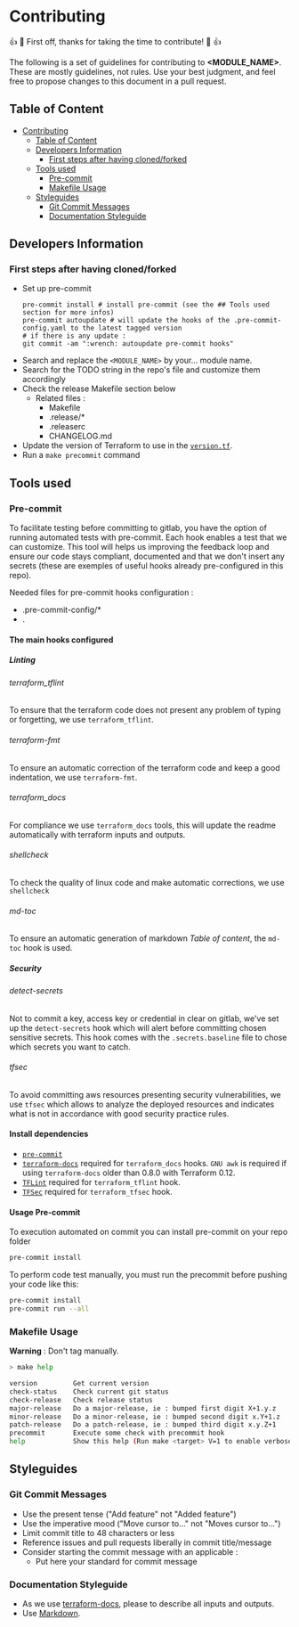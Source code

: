 # Contributing

:+1: :tada: First off, thanks for taking the time to contribute! :tada: :+1:

The following is a set of guidelines for contributing to **<MODULE_NAME>**. These are mostly guidelines, not rules. Use your best judgment, and feel free to propose changes to this document in a pull request.

## Table of Content

<!--TOC-->

- [Contributing](#contributing)
  - [Table of Content](#table-of-content)
  - [Developers Information](#developers-information)
    - [First steps after having cloned/forked](#first-steps-after-having-clonedforked)
  - [Tools used](#tools-used)
    - [Pre-commit](#pre-commit)
    - [Makefile Usage](#makefile-usage)
  - [Styleguides](#styleguides)
    - [Git Commit Messages](#git-commit-messages)
    - [Documentation Styleguide](#documentation-styleguide)

<!--TOC-->

## Developers Information
### First steps after having cloned/forked

* Set up pre-commit
  ```shell
  pre-commit install # install pre-commit (see the ## Tools used section for more infos)
  pre-commit autoupdate # will update the hooks of the .pre-commit-config.yaml to the latest tagged version
  # if there is any update :
  git commit -am ":wrench: autoupdate pre-commit hooks"
  ```
* Search and replace the `<MODULE_NAME>` by your... module name.
* Search for the TODO string in the repo's file and customize them accordingly
* Check the release Makefile section below
    * Related files :
        * Makefile
        * .release/*
        * .releaserc
        * CHANGELOG.md
* Update the version of Terraform to use in the [`version.tf`](../version.tf).
* Run a `make precommit` command

<TODO ADD ANY OTHER USEFUL INFORMATION HERE>

## Tools used

### Pre-commit

To facilitate testing before committing to gitlab, you have the option of running automated tests with pre-commit. Each hook enables a test that we can customize.
This tool will helps us improving the feedback loop and ensure our code stays compliant, documented and that we don't insert any secrets (these are exemples of useful hooks already pre-configured in this repo).

Needed files for pre-commit hooks configuration :
* .pre-commit-config/*
* .
#### The main hooks configured

##### Linting

###### terraform_tflint

To ensure that the terraform code does not present any problem of typing or forgetting, we use `terraform_tflint`.

###### terraform-fmt

To ensure an automatic correction of the terraform code and keep a good indentation, we use `terraform-fmt`.

###### terraform_docs

For compliance we use `terraform_docs` tools, this will update the readme automatically with terraform inputs and outputs.

###### shellcheck

To check the quality of linux code and make automatic corrections, we use `shellcheck`

###### md-toc

To ensure an automatic generation of markdown *Table of content*, the `md-toc` hook is used.

##### Security

###### detect-secrets

Not to commit a key, access key or credential in clear on gitlab, we've set up the `detect-secrets` hook
which will alert before committing chosen sensitive secrets. This hook comes with the `.secrets.baseline` file to chose which secrets you want to catch.

###### tfsec

To avoid committing aws resources presenting security vulnerabilities, we use `tfsec` which allows to analyze the deployed resources and indicates what is not in accordance with good security practice rules.

#### Install dependencies

* [`pre-commit`](https://pre-commit.com/#install)
* [`terraform-docs`](https://github.com/segmentio/terraform-docs) required for `terraform_docs` hooks. `GNU awk` is required if using `terraform-docs` older than 0.8.0 with Terraform 0.12.
* [`TFLint`](https://github.com/terraform-linters/tflint) required for `terraform_tflint` hook.
* [`TFSec`](https://github.com/liamg/tfsec) required for `terraform_tfsec` hook.


#### Usage Pre-commit

To execution automated on commit you can install pre-commit on your repo folder

```bash
pre-commit install
```

To perform code test manually, you must run the precommit before pushing your code
like this:

```bash
pre-commit install
pre-commit run --all
```

### Makefile Usage

**Warning** : Don't tag manually.

```bash
> make help

version         Get current version
check-status    Check current git status
check-release   Check release status
major-release   Do a major-release, ie : bumped first digit X+1.y.z
minor-release   Do a minor-release, ie : bumped second digit x.Y+1.z
patch-release   Do a patch-release, ie : bumped third digit x.y.Z+1
precommit       Execute some check with precommit hook
help            Show this help (Run make <target> V=1 to enable verbose)
```


## Styleguides

### Git Commit Messages

* Use the present tense ("Add feature" not "Added feature")
* Use the imperative mood ("Move cursor to..." not "Moves cursor to...")
* Limit commit title to 48 characters or less
* Reference issues and pull requests liberally in commit title/message
* Consider starting the commit message with an applicable :
  *  Put here your standard for commit message

### Documentation Styleguide

* As we use [terraform-docs](https://github.com/terraform-docs/terraform-docs), please to describe all inputs and outputs.
* Use [Markdown](https://daringfireball.net/projects/markdown).
